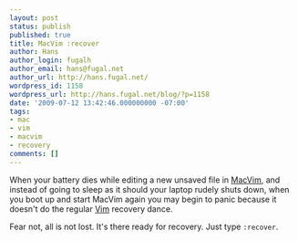 ```yaml
---
layout: post
status: publish
published: true
title: MacVim :recover
author: Hans
author_login: fugalh
author_email: hans@fugal.net
author_url: http://hans.fugal.net/
wordpress_id: 1158
wordpress_url: http://hans.fugal.net/blog/?p=1158
date: '2009-07-12 13:42:46.000000000 -07:00'
tags:
- mac
- vim
- macvim
- recovery
comments: []
---
```

When your battery dies while editing a new unsaved file in <a href="http://code.google.com/p/macvim/">MacVim</a>, and instead of going to sleep as it should your laptop rudely shuts down, when you boot up and start MacVim again you may begin to panic because it doesn't do the regular <a href="http://www.vim.org">Vim</a> recovery dance.

Fear not, all is not lost. It's there ready for recovery. Just type <code>:recover</code>.
